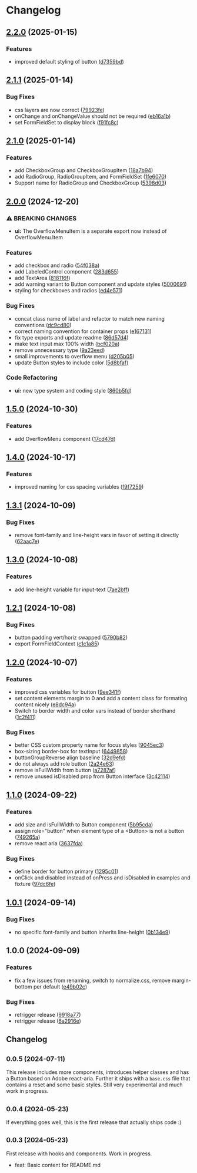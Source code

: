 # Changelog

## [2.2.0](https://github.com/receter/sys42/compare/ui-v2.1.1...ui-v2.2.0) (2025-01-15)


### Features

* improved default styling of button ([d7359bd](https://github.com/receter/sys42/commit/d7359bdac706bded427d7504722b7706a42ccbaa))

## [2.1.1](https://github.com/receter/sys42/compare/ui-v2.1.0...ui-v2.1.1) (2025-01-14)


### Bug Fixes

* css layers are now correct ([79923fe](https://github.com/receter/sys42/commit/79923fe67067884ecfb51b3d7c7e5282d9cb0347))
* onChange and onChangeValue should not be required ([eb16a1b](https://github.com/receter/sys42/commit/eb16a1b3b7cbd1c0011d3706a8676a24bd33fad9))
* set FormFieldSet to display block ([f91fc8c](https://github.com/receter/sys42/commit/f91fc8c5c86f7e82c942e8421998cfc39e47cb2e))

## [2.1.0](https://github.com/receter/sys42/compare/ui-v2.0.0...ui-v2.1.0) (2025-01-14)


### Features

* add CheckboxGroup and CheckboxGroupItem ([18a7b94](https://github.com/receter/sys42/commit/18a7b943b86b1e6ac9df407d7080c29890af091e))
* add RadioGroup, RadioGroupItem, and FormFieldSet ([1fe6070](https://github.com/receter/sys42/commit/1fe607064ec2a7fbdd37f00577b644a45a2760e1))
* Support name for RadioGroup and CheckboxGroup ([5398d03](https://github.com/receter/sys42/commit/5398d0346d6625002aadb4219285c17f387ce0c1))

## [2.0.0](https://github.com/receter/sys42/compare/ui-v1.5.0...ui-v2.0.0) (2024-12-20)


### ⚠ BREAKING CHANGES

* **ui:** The OverflowMenuItem is a separate export now instead of OverflowMenu.Item

### Features

* add checkbox and radio ([54f038a](https://github.com/receter/sys42/commit/54f038a2e7fcacda5dcd9879b57f7bad2bcd4956))
* add LabeledControl component ([283d655](https://github.com/receter/sys42/commit/283d6552e6f16018867c545e250fd175c16b5fa2))
* add TextArea ([818116f](https://github.com/receter/sys42/commit/818116f79bd8e0b2ecd145b117394cd80fb6cc67))
* add warning variant to Button component and update styles ([5000691](https://github.com/receter/sys42/commit/5000691cdc7d719d72b7f80cffba86dcb6f4e4cc))
* styling for checkboxes and radios ([ed4e571](https://github.com/receter/sys42/commit/ed4e5719fbf16347f398c5a6a63c8ea7cf13f02f))


### Bug Fixes

* concat class name of label and refactor to match new naming conventions ([dc9cd80](https://github.com/receter/sys42/commit/dc9cd800736eb669b1f1c10da55c4bca7608334c))
* correct naming convention for container props ([e167131](https://github.com/receter/sys42/commit/e16713161a3f477669ec3812fba1e32d205e7b27))
* fix type exports and update readme ([86d57d4](https://github.com/receter/sys42/commit/86d57d4e358220c8eac0d60ac903faed3d1d4355))
* make text input max 100% width ([bcf020a](https://github.com/receter/sys42/commit/bcf020a81ad062604542596ae973bfa44e197e98))
* remove unnecessary type ([9a23eed](https://github.com/receter/sys42/commit/9a23eedd4719276a80da947c82eabb252989fa88))
* small improvements to overflow menu ([d205b05](https://github.com/receter/sys42/commit/d205b050c6380813318f8085a08f39a75cf7d3ff))
* update Button styles to include color ([5d8bfaf](https://github.com/receter/sys42/commit/5d8bfafaf41ccb3f2fcf3b4ce78aac35463eab33))


### Code Refactoring

* **ui:** new type system and coding style ([860b5fd](https://github.com/receter/sys42/commit/860b5fd469b9d64a0a3806991e81e14ce3d9edac))

## [1.5.0](https://github.com/receter/sys42/compare/ui-v1.4.0...ui-v1.5.0) (2024-10-30)


### Features

* add OverflowMenu component ([17cd47d](https://github.com/receter/sys42/commit/17cd47d75a616f897423432d1fe1d54d4846e891))

## [1.4.0](https://github.com/receter/sys42/compare/ui-v1.3.1...ui-v1.4.0) (2024-10-17)


### Features

* improved naming for css spacing variables ([f9f7259](https://github.com/receter/sys42/commit/f9f72596edf8505a0980499c56d5288a90130b45))

## [1.3.1](https://github.com/receter/sys42/compare/ui-v1.3.0...ui-v1.3.1) (2024-10-09)


### Bug Fixes

* remove font-family and line-height vars in favor of setting it directly ([62aac7e](https://github.com/receter/sys42/commit/62aac7e8d978185f12bca38cf619af5cd3c57f2c))

## [1.3.0](https://github.com/receter/sys42/compare/ui-v1.2.1...ui-v1.3.0) (2024-10-08)


### Features

* add line-height variable for input-text ([7ae2bff](https://github.com/receter/sys42/commit/7ae2bff4a6d12fef1fbbb9629d9a5815c5a99815))

## [1.2.1](https://github.com/receter/sys42/compare/ui-v1.2.0...ui-v1.2.1) (2024-10-08)


### Bug Fixes

* button padding vert/horiz swapped ([5790b82](https://github.com/receter/sys42/commit/5790b822d0bcf2ce6872f646a5626f70ac551e62))
* export FormFieldContext ([c1c1a85](https://github.com/receter/sys42/commit/c1c1a85c19249f381d154df743cf9957cbe51799))

## [1.2.0](https://github.com/receter/sys42/compare/ui-v1.1.0...ui-v1.2.0) (2024-10-07)


### Features

* improved css variables for button ([9ee341f](https://github.com/receter/sys42/commit/9ee341f438ae2afad9ba3697a6b7f53db99e2f9d))
* set content elements margin to 0 and add a content class for formating content nicely ([e8dc94a](https://github.com/receter/sys42/commit/e8dc94a9f2a9224ce9336698b38f3b9a16565501))
* Switch to border width and color vars instead of border shorthand ([1c2f411](https://github.com/receter/sys42/commit/1c2f411c87fc0242e0d70ca826e78521a3ff7cd5))


### Bug Fixes

* better CSS custom property name for focus styles ([9045ec3](https://github.com/receter/sys42/commit/9045ec35262fd6c73281ea576710d570b11f7079))
* box-sizing border-box for textInput ([6449858](https://github.com/receter/sys42/commit/6449858f19b840a9b98dc80fd60c64f07e0e8ed3))
* buttonGroupReverse align baseline ([32d9efd](https://github.com/receter/sys42/commit/32d9efde611a0d5853025d2f8009aa4bce435803))
* do not always add role button ([2a24e63](https://github.com/receter/sys42/commit/2a24e63f608a2d5b133958ff381d4cb6f128f5bd))
* remove isFullWidth from button ([a7287af](https://github.com/receter/sys42/commit/a7287af3679a63f95550b396bab3cd24151c152a))
* remove unused isDisabled prop from Button interface ([3c42114](https://github.com/receter/sys42/commit/3c42114cbd3589e9d0d140bb0dc5617f0672d1f2))

## [1.1.0](https://github.com/receter/sys42/compare/ui-v1.0.1...ui-v1.1.0) (2024-09-22)


### Features

* add size and isFullWidth to Button component ([5b95cda](https://github.com/receter/sys42/commit/5b95cda0c6ba814c5469291b64ee674b1ca0b259))
* assign role="button" when element type of a &lt;Button&gt; is not a button ([749265a](https://github.com/receter/sys42/commit/749265a58fea4a914071c03487adf7889d6438a5))
* remove react aria ([3637fda](https://github.com/receter/sys42/commit/3637fdae917c725fabf1cbb719a07d0802b9b0f0))


### Bug Fixes

* define border for button primary ([1295c01](https://github.com/receter/sys42/commit/1295c013ae581ace23a02360244c1b9bc800f9ee))
* onClick and disabled instead of onPress and isDisabled in examples and fixture ([97dc6fe](https://github.com/receter/sys42/commit/97dc6fe6f2421e0e9126ec546f0121439d65c4c6))

## [1.0.1](https://github.com/receter/sys42/compare/ui-v1.0.0...ui-v1.0.1) (2024-09-14)


### Bug Fixes

* no specific font-family and button inherits line-height ([0b134e9](https://github.com/receter/sys42/commit/0b134e9a39a27cb12bc35df9aed96128594622dc))

## 1.0.0 (2024-09-09)


### Features

* fix a few issues from renaming, switch to normalize.css, remove margin-bottom per default ([e49b02c](https://github.com/receter/sys42/commit/e49b02ce4fe3da1a5b043aae333720db21a74c38))


### Bug Fixes

* retrigger release ([9918a77](https://github.com/receter/sys42/commit/9918a777722cf1d52544bce3cf614ae05f3d1836))
* retrigger release ([6a2916e](https://github.com/receter/sys42/commit/6a2916e045dcf1dd4a5ac42d62874e7d5becd8d2))

## Changelog

## <small>0.0.5 (2024-07-11)</small>

This release includes more components, introduces helper classes and has a Button based on Adobe react-aria. Further it ships with a `base.css` file that contains a reset and some basic styles. Still very experimental and much work in progress.

## <small>0.0.4 (2024-05-23)</small>

If everything goes well, this is the first release that actually ships code :)

## <small>0.0.3 (2024-05-23)</small>

First release with hooks and components. Work in progress.

- feat: Basic content for README.md
